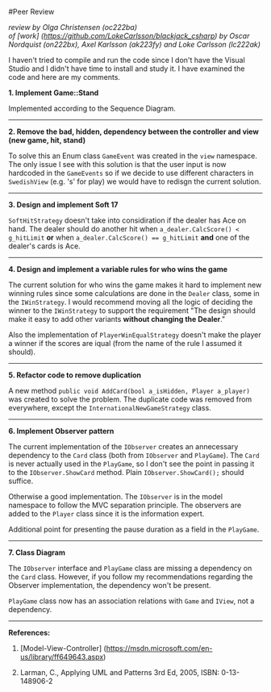 #Peer Review

_review by Olga Christensen (oc222ba)_   
_of [work] (https://github.com/LokeCarlsson/blackjack_csharp) 
by Oscar Nordquist	(on222bx), Axel Karlsson (ak223fy) and Loke Carlsson (lc222ak)_


I haven't tried to compile and run the code since I don't have the Visual Studio and I didn't have time to install and study it. I have examined the code and here are my comments.



__1. Implement Game::Stand__

Implemented according to the Sequence Diagram.


***
__2. Remove the bad, hidden, dependency between the controller and view (new game, hit, stand)__

To solve this an Enum class `GameEvent` was created in the `view` namespace. The only issue I see with this solution is that the user input is now hardcoded in the `GameEvents` so if we decide to use different characters in `SwedishView` (e.g. 's' for play) we would have to redisgn the current solution. 


***
__3. Design and implement Soft 17__

`SoftHitStrategy` doesn't take into considiration if the dealer has Ace on hand. The dealer should do another hit when `a_dealer.CalcScore() < g_hitLimit` __or__ when `a_dealer.CalcScore() == g_hitLimit` __and__ one of the dealer's cards is Ace. 


***
__4. Design and implement a variable rules for who wins the game__

The current solution for who wins the game makes it hard to implement new winning rules since some calculations are done in the `Dealer` class, some in the `IWinStrategy`. I would recommend moving all the logic of deciding the winner to the `IWinStrategy` to support the requirement "The design should make it easy to add other variants __without changing the Dealer__."

Also the implementation of `PlayerWinEqualStrategy` doesn't make the player a winner if the scores are iqual (from the name of the rule I assumed it should).


***
__5. Refactor code to remove duplication__

A new method `public void AddCard(bool a_isHidden, Player a_player)` was created to solve the problem. The duplicate code was removed from everywhere, except the `InternationalNewGameStrategy` class.




***
__6. Implement Observer pattern__ 

The current implementation of the `IObserver` creates an annecessary dependency to the `Card` class (both from `IObserver` and `PlayGame`). The `Card` is never actually used in the `PlayGame`, so I don't see the point in passing it to the `IObserver.ShowCard` method. Plain `IObserver.ShowCard();` should suffice. 

Otherwise a good implementation. The `IObserver` is in the model namespace to follow the MVC separation principle. The observers are added to the `Player` class since it is the information expert. 

Additional point for presenting the pause duration as a field in the `PlayGame`.


***
__7. Class Diagram__

The `IObserver` interface and `PlayGame` class are missing a dependency on the `Card` class. However, if you follow my recommendations regarding the Observer implementation, the dependency won't be present.

`PlayGame` class now has an association relations with `Game` and `IView`, not a dependency.


***
__References:__

1. [Model-View-Controller] (https://msdn.microsoft.com/en-us/library/ff649643.aspx)

2. Larman, C., Applying UML and Patterns 3rd Ed, 2005, ISBN: 0-13-148906-2

